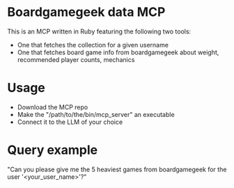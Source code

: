 # Boardgamegeek data MCP
This is an MCP written in Ruby featuring the following two tools:
- One that fetches the collection for a given username
- One that fetches board game info from boardgamegeek about weight, recommended player counts, mechanics

# Usage
- Download the MCP repo
- Make the "/path/to/the/bin/mcp_server" an executable 
- Connect it to the LLM of your choice

# Query example
"Can you please give me the 5 heaviest games from boardgamegeek for the user '<your_user_name>'?"
